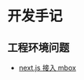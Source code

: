 # 开发手记

## 工程环境问题

* [next.js 接入 mbox](https://github.com/zeit/next.js/tree/master/examples/with-mobx)